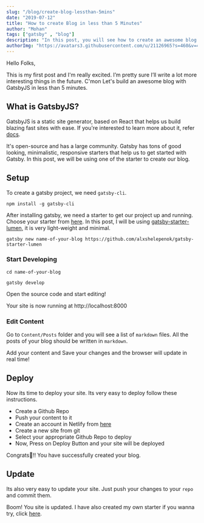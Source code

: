 ```yaml
---
slug: "/blog/create-blog-lessthan-5mins"
date: "2019-07-12"
title: "How to create Blog in less than 5 Minutes"
author: "Mohan"
tags: ["gatsby" , "blog"]
description: "In this post, you will see how to create an awesome blog in less than 5 minutes"
authorImg: "https://avatars3.githubusercontent.com/u/21126965?s=460&v=4"
---
```


Hello Folks,

This is my first post and I'm really excited. I’m pretty sure I’ll write a lot more interesting things in the future. C'mon Let's build an awesome blog with GatsbyJS in less than 5 minutes.

## What is GatsbyJS?
GatsbyJS is a static site generator, based on React that helps us build blazing fast sites with ease. If you're interested to learn more about it, refer [docs](https://www.gatsbyjs.org/docs/). 

It's open-source and has a large community. Gatsby has tons of good looking, minimalistic, responsive starters that help us to get started with Gatsby. In this post, we will be using one of the starter to create our blog.

## Setup

To create a gatsby project, we need `gatsby-cli`.

```
npm install -g gatsby-cli
```

After installing gatsby, we need a starter to get our project up and running. Choose your starter from [here](https://www.gatsbyjs.org/starters/). In this post, I will be using [gatsby-starter-lumen](https://www.gatsbyjs.org/starters/alxshelepenok/gatsby-starter-lumen), it is very light-weight and minimal.

```
gatsby new name-of-your-blog https://github.com/alxshelepenok/gatsby-starter-lumen
```

### Start Developing

```
cd name-of-your-blog

gatsby develop
```
Open the source code and start editing!

Your site is now running at http://localhost:8000

### Edit Content

Go to `Content/Posts` folder and you will see a list of `markdown` files. All the posts of your blog should be written in `markdown`. 

Add your content and Save your changes and the browser will update in real time!

## Deploy

Now its time to deploy your site. Its very easy to deploy follow these instructions.
- Create a Github Repo
- Push your content to it
- Create an account in Netlify from [here](https://app.netlify.com/signup)
- Create a new site from git
- Select your appropriate Github Repo to deploy
- Now, Press on Deploy Button and your site will be deployed

Congrats🎉!!
You have successfully created your blog.


## Update

Its also very easy to update your site.
Just push your changes to your `repo` and commit them.

Boom! You site is updated. I have also created my own starter if you wanna try, click [here](https://github.com/mohanmonu777/gatsby_contentful_starter).